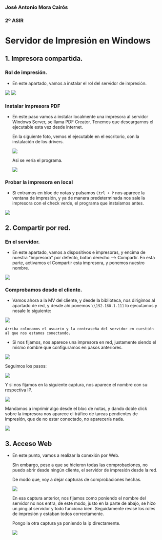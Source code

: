 ### José Antonio Mora Cairós
### 2º ASIR

# Servidor de Impresión en Windows

## 1. Impresora compartida.

### Rol de impresión. 

+ En este apartado, vamos a instalar el rol del servidor de impresión. 

<img src="./img/1.1.PNG">

<img src="./img/1.1.1.PNG">


### Instalar impresora PDF

+ En este paso vamos a instalar localmente una impresora al servidor Windows Server, se llama PDF Creator. Tenemos que descargarnos el ejecutable esta vez desde internet. 

    En la siguiente foto, vemos el ejecutable en el escritorio, con la instalación de los drivers. 

    <img src="./img/1.2.PNG">

    Asi se vería el programa. 

    <img src="./img/1.2.1.PNG">

### Probar la impresora en local

+ Si entramos en bloc de notas y pulsamos `Ctrl + P` nos aparece la ventana de impresión, y ya de manera predeterminada nos sale la impresora con el check verde, el programa que instalamos antes. 

<img src="./img/1.3.PNG">

## 2. Compartir por red.

### En el servidor.

+ En este apartado, vamos a dispositivos e impresoras, y encima de nuestra "impresora" por defecto, boton derecho --> Compartir. En esta parte, activamos el Compartir esta impresora, y ponemos nuestro nombre. 

<img src="./img/2.1.1.PNG">

### Comprobamos desde el cliente. 

+ Vamos ahora a la MV del cliente, y desde la biblioteca, nos dirigimos al apartado de red, y desde ahí ponemos `\\192.168.1.111` lo ejecutamos y nosale lo siguiente: 

<img src="./img/2.2.1.PNG">

    Arriba colocamos el usuario y la contraseña del servidor en cuestión al que nos estamos conectando. 


+ Si nos fijamos, nos aparece una impresora en red, justamente siendo el mismo nombre que configuramos en pasos anteriores. 

<img src="./img/2.2.2.PNG">


Seguimos los pasos:

<img src="./img/2.2.3.PNG">

Y si nos fijamos en la siguiente captura, nos aparece el nombre con su respectiva IP. 

<img src="./img/2.2.4.PNG">

Mandamos a imprimir algo desde el bloc de notas, y dando doble click sobre la impresora nos aparece el tráfico de tareas pendientes de impresión, que de no estar conectado, no aparecería nada. 

<img src="./img/2.2.5.PNG">


## 3. Acceso Web 

+ En este punto, vamos a realizar la conexión por Web. 

    Sin embargo, pese a que se hicieron todas las comprobaciones, no puedo abrir desde ningún cliente, el servidor de impresión desde la red.

    De modo que, voy a dejar capturas de comprobaciones hechas. 

    <img src="./img/3.2.1.PNG">

    En esa captura anterior, nos fijamos como poniendo el nombre del servidor no nos entra, de este modo, justo en la parte de abajo, se hizo un ping al servidor y todo funciona bien. Seguidamente revisé los roles de impresión y estaban todos correctamente. 

    Pongo la otra captura ya poniendo la ip directamente. 

    <img src="./img/3.2.2.PNG">
    
